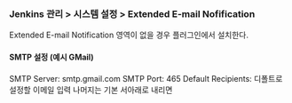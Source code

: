 ### Jenkins 관리 > 시스템 설정 > Extended E-mail Nofification
Extended E-mail Notification 영역이 없을 경우 플러그인에서 설치한다.

#### SMTP 설정 (예시 GMail)
SMTP Server: smtp.gmail.com
SMTP Port: 465
Default Recipients: 디폴트로 설정할 이메일 입력
나머지는 기본 서아래로 내리면
